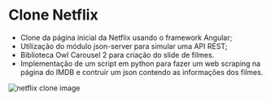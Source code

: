 # Clone Netflix

* Clone da página inicial da Netflix usando o framework Angular; 
* Utilização do módulo json-server para simular uma API REST; 
* Biblioteca Owl Carousel 2 para criação do slide de filmes.
* Implementação de um script em python para fazer um web scraping na página do IMDB e contruir um json contendo as informações dos filmes.

![netflix clone image](gifs/netflix_clone.gif)
